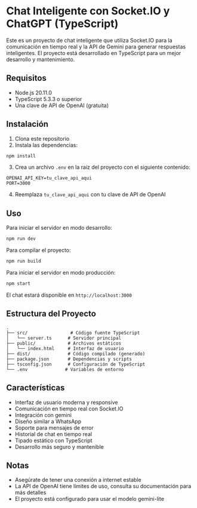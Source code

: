 # Chat Inteligente con Socket.IO y ChatGPT (TypeScript)

Este es un proyecto de chat inteligente que utiliza Socket.IO para la comunicación en tiempo real y la API de Gemini para generar respuestas inteligentes. El proyecto está desarrollado en TypeScript para un mejor desarrollo y mantenimiento.

## Requisitos

- Node.js 20.11.0
- TypeScript 5.3.3 o superior
- Una clave de API de OpenAI (gratuita)

## Instalación

1. Clona este repositorio
2. Instala las dependencias:
```bash
npm install
```

3. Crea un archivo `.env` en la raíz del proyecto con el siguiente contenido:
```
OPENAI_API_KEY=tu_clave_api_aqui
PORT=3000
```

4. Reemplaza `tu_clave_api_aqui` con tu clave de API de OpenAI

## Uso

Para iniciar el servidor en modo desarrollo:
```bash
npm run dev
```

Para compilar el proyecto:
```bash
npm run build
```

Para iniciar el servidor en modo producción:
```bash
npm start
```

El chat estará disponible en `http://localhost:3000`

## Estructura del Proyecto

```
.
├── src/                # Código fuente TypeScript
│   └── server.ts      # Servidor principal
├── public/            # Archivos estáticos
│   └── index.html     # Interfaz de usuario
├── dist/              # Código compilado (generado)
├── package.json       # Dependencias y scripts
├── tsconfig.json      # Configuración de TypeScript
└── .env              # Variables de entorno
```

## Características

- Interfaz de usuario moderna y responsive
- Comunicación en tiempo real con Socket.IO
- Integración con gemini
- Diseño similar a WhatsApp
- Soporte para mensajes de error
- Historial de chat en tiempo real
- Tipado estático con TypeScript
- Desarrollo más seguro y mantenible

## Notas

- Asegúrate de tener una conexión a internet estable
- La API de OpenAI tiene límites de uso, consulta su documentación para más detalles
- El proyecto está configurado para usar el modelo gemini-lite
